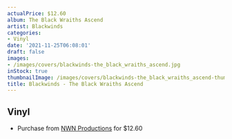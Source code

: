 ```yaml
---
actualPrice: $12.60
album: The Black Wraiths Ascend
artist: Blackwinds
categories:
- Vinyl
date: '2021-11-25T06:08:01'
draft: false
images:
- /images/covers/blackwinds-the_black_wraiths_ascend.jpg
inStock: true
thumbnailImage: /images/covers/blackwinds-the_black_wraiths_ascend-thumb.jpg
title: Blackwinds - The Black Wraiths Ascend
---
```


## Vinyl
* Purchase from [NWN Productions](http://shop.nwnprod.com/index.php?route=product/product&path=76&product_id=9423&sort=pd.name&order=ASC) for $12.60
